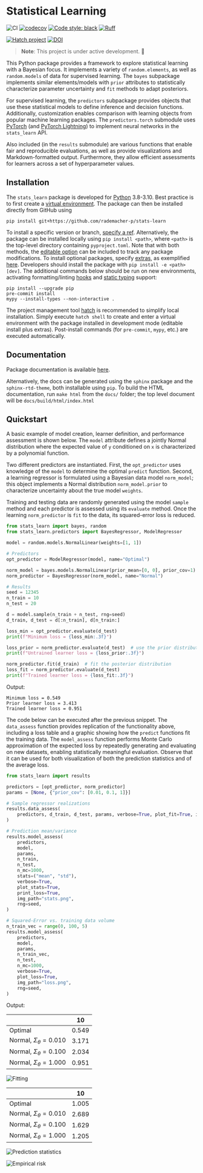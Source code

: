 # Statistical Learning
![CI](https://github.com/rademacher-p/stats-learn/actions/workflows/ci.yml/badge.svg)
[![codecov](https://codecov.io/github/rademacher-p/stats-learn/branch/main/graph/badge.svg?token=4U2OKN862G)](https://codecov.io/github/rademacher-p/stats-learn)
[![Code style: black](https://img.shields.io/badge/code%20style-black-000000.svg)](https://github.com/psf/black)
[![Ruff](https://img.shields.io/endpoint?url=https://raw.githubusercontent.com/charliermarsh/ruff/main/assets/badge/v2.json)](https://github.com/charliermarsh/ruff)
<!-- [![types - Mypy](https://img.shields.io/badge/types-Mypy-blue.svg)](https://github.com/python/mypy) -->
[![Hatch project](https://img.shields.io/badge/%F0%9F%A5%9A-Hatch-4051b5.svg)](https://github.com/pypa/hatch)
[![DOI](https://zenodo.org/badge/DOI/10.5281/zenodo.6886844.svg)](https://doi.org/10.5281/zenodo.6886844)

> **Note**: This project is under active development. :construction:

This Python package provides a framework to explore statistical learning with a Bayesian focus. It implements a variety of `random.elements`, as well as `random.models` of data for supervised learning. The `bayes` subpackage implements similar elements/models with `prior` attributes to statistically characterize parameter uncertainty and `fit` methods to adapt posteriors.

For supervised learning, the `predictors` subpackage provides objects that use these statistical models to define inference and decision functions. Additionally, customization enables comparison with learning objects from popular machine learning packages. The `predictors.torch` submodule uses [PyTorch](https://pytorch.org/) (and [PyTorch Lightning](https://www.pytorchlightning.ai/)) to implement neural networks in the `stats_learn` API.

Also included (in the `results` submodule) are various functions that enable fair and reproducible evaluations, as well as provide visualizations and Markdown-formatted output. Furthermore, they allow efficient assessments for learners across a set of hyperparameter values.

## Installation
The `stats_learn` package is developed for [Python](https://www.python.org/downloads/) 3.8-3.10. Best practice is to first create a [virtual environment](https://docs.python.org/3/tutorial/venv.html). The package can then be installed directly from GitHub using
```
pip install git+https://github.com/rademacher-p/stats-learn
```
To install a specific version or branch, [specify a ref](https://pip.pypa.io/en/stable/topics/vcs-support/). Alternatively, the package can be installed locally using `pip install <path>`, where `<path>` is the top-level directory containing `pyproject.toml`.
Note that with both methods, the [editable option](https://pip.pypa.io/en/stable/cli/pip_install/) can be included to track any package modifications. To install optional packages, specify [extras](https://peps.python.org/pep-0508/#extras), as exemplified [here](https://pip.pypa.io/en/stable/cli/pip_install/#examples). Developers should install the package with `pip install -e <path>[dev]`. The additional commands below should be run on new environments, activating formatting/linting [hooks](https://git-scm.com/book/en/v2/Customizing-Git-Git-Hooks) and [static typing](https://mypy.readthedocs.io/en/stable/index.html) support:
```
pip install --upgrade pip
pre-commit install
mypy --install-types --non-interactive .
```

The project management tool [hatch](https://hatch.pypa.io/) is recommended to simplify local installation. Simply execute `hatch shell` to create and enter a virtual environment with the package installed in development mode (editable install plus extras). Post-install commands (for `pre-commit`, `mypy`, etc.) are executed automatically.


## Documentation
Package documentation is available [here](https://rademacher-p.github.io/stats-learn/).

Alternatively, the docs can be generated using the `sphinx` package and the `sphinx-rtd-theme`, both installable using `pip`. To build the HTML documentation, run `make html` from the `docs/` folder; the top level document will be `docs/build/html/index.html`

## Quickstart
A basic example of model creation, learner definition, and performance assessment is shown below. The `model` attribute defines a jointly Normal distribution where the expected value of `y` conditioned on `x` is characterized by a polynomial function.

Two different predictors are instantiated. First, the `opt_predictor` uses knowledge of the `model` to determine the optimal `predict` function. Second, a learning regressor is formulated using a Bayesian data model `norm_model`; this object implements a Normal distribution `norm_model.prior` to characterize uncertainty about the true model `weights`.

Training and testing data are randomly generated using the model `sample` method and each predictor is assessed using its `evaluate` method. Once the learning `norm_predictor` is `fit` to the data, its squared-error loss is reduced.

```python
from stats_learn import bayes, random
from stats_learn.predictors import BayesRegressor, ModelRegressor

model = random.models.NormalLinear(weights=[1, 1])

# Predictors
opt_predictor = ModelRegressor(model, name="Optimal")

norm_model = bayes.models.NormalLinear(prior_mean=[0, 0], prior_cov=1)
norm_predictor = BayesRegressor(norm_model, name="Normal")

# Results
seed = 12345
n_train = 10
n_test = 20

d = model.sample(n_train + n_test, rng=seed)
d_train, d_test = d[:n_train], d[n_train:]

loss_min = opt_predictor.evaluate(d_test)
print(f"Minimum loss = {loss_min:.3f}")

loss_prior = norm_predictor.evaluate(d_test)  # use the prior distribution
print(f"Untrained learner loss = {loss_prior:.3f}")

norm_predictor.fit(d_train)  # fit the posterior distribution
loss_fit = norm_predictor.evaluate(d_test)
print(f"Trained learner loss = {loss_fit:.3f}")
```

Output:
```
Minimum loss = 0.549
Prior learner loss = 3.413
Trained learner loss = 0.951
```

The code below can be executed after the previous snippet. The `data_assess` function provides replication of the functionality above, including a loss table and a graphic showing how the `predict` functions fit the training data. The `model_assess` function performs Monte Carlo approximation of the expected loss by repeatedly generating and evaluating on new datasets, enabling statistically meaningful evaluation. Observe that it can be used for both visualization of both the prediction statistics and of the average loss.

```python
from stats_learn import results

predictors = [opt_predictor, norm_predictor]
params = [None, {"prior_cov": [0.01, 0.1, 1]}]

# Sample regressor realizations
results.data_assess(
    predictors, d_train, d_test, params, verbose=True, plot_fit=True, img_path="fit.png"
)

# Prediction mean/variance
results.model_assess(
    predictors,
    model,
    params,
    n_train,
    n_test,
    n_mc=1000,
    stats=("mean", "std"),
    verbose=True,
    plot_stats=True,
    print_loss=True,
    img_path="stats.png",
    rng=seed,
)

# Squared-Error vs. training data volume
n_train_vec = range(0, 100, 5)
results.model_assess(
    predictors,
    model,
    params,
    n_train_vec,
    n_test,
    n_mc=1000,
    verbose=True,
    plot_loss=True,
    img_path="loss.png",
    rng=seed,
)
```

Output:

|                                 | 10    |
| ------------------------------- | ----- |
| Optimal                         | 0.549 |
| Normal, $\Sigma_\theta = 0.010$ | 3.171 |
| Normal, $\Sigma_\theta = 0.100$ | 2.034 |
| Normal, $\Sigma_\theta = 1.000$ | 0.951 |

![Fitting](images/ex_fit.png)

|                                 | 10    |
| ------------------------------- | ----- |
| Optimal                         | 1.005 |
| Normal, $\Sigma_\theta = 0.010$ | 2.689 |
| Normal, $\Sigma_\theta = 0.100$ | 1.629 |
| Normal, $\Sigma_\theta = 1.000$ | 1.205 |

![Prediction statistics](images/ex_stats.png)

![Empirical risk](images/ex_loss.png)
